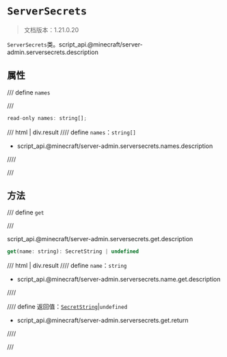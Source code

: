 # `ServerSecrets`

> 文档版本：1.21.0.20

`ServerSecrets`类。script_api.@minecraft/server-admin.serversecrets.description

## 属性

/// define
`names`


///

```js
read-only names: string[];
```

/// html | div.result
//// define
`names`：`string[]`

- script_api.@minecraft/server-admin.serversecrets.names.description


////

///


## 方法

/// define
`get`


///

script_api.@minecraft/server-admin.serversecrets.get.description

```js
get(name: string): SecretString | undefined
```

/// html | div.result
//// define
`name`：`string`

- script_api.@minecraft/server-admin.serversecrets.name.get.description


////

//// define
返回值：[`SecretString`](./secretstring.md)|`undefined`

- script_api.@minecraft/server-admin.serversecrets.get.return


////

///

